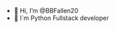 - 👋 Hi, I’m @BBFallen20
- 👀 I`m Python Fullstack developer

<!---
BBFallen20/BBFallen20 is a ✨ special ✨ repository because its `README.md` (this file) appears on your GitHub profile.
You can click the Preview link to take a look at your changes.
--->
